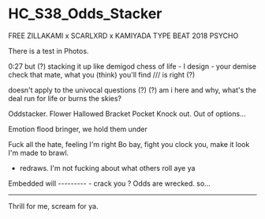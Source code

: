 # HC_S38_Odds_Stacker

FREE ZILLAKAMI x SCARLXRD x KAMIYADA TYPE BEAT 2018 PSYCHO

There is a test in Photos.

0:27
but (?) stacking it up like demigod
chess of life - I design - your demise
check that mate, what you (think) you'll find  /// is right (?)

doesn't apply to the univocal questions (?) (?)
am i here and why, what's the deal
run for life or burns the skies?

Oddstacker.
Flower
Hallowed
Bracket
Pocket
Knock out.
Out of options...

Emotion flood bringer, we hold them under

Fuck all the hate, feeling I'm right
Bo bay, fight you clock you, make it look I'm made to brawl.
- redraws. I'm not fucking about what others roll aye ya

Embedded will --------- - crack you ?
Odds are wrecked.
so...


---
Thrill for me, scream for ya.








